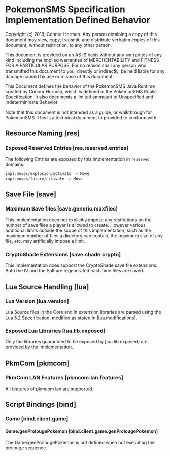# PokemonSMS Specification Implementation Defined Behavior #

Copyright (c) 2018, Connor Horman. 
Any person obtaining a copy of this document may view, copy, transmit, and distribute verbatim copies of this document, without restriction, to any other person. 

This document is provided on an AS IS basis without any warranties of any kind including the implied warranties of MERCHENTABILITY and FITNESS FOR A PARTICULAR PURPOSE. For no reason shall any person who transmitted this document to you, directly or indirectly, be held liable for any damage caused by use or misuse of this document. 

This Document defines the behavior of the PokemonSMS Java Runtime created by Connor Horman, which is defined in the PokemonSMS Public Specification. It also documents a limited ammount of Unspecified and Indetermininate Behavior. 

Note that this document is not intended as a guide, or walkthrough for PokemonSMS. This is a technical document to provided to conform with 

## Resource Naming [res] ##

### Exposed Reserved Entries [res.reserved.entries] ###

The following Entries are exposed by this implementation in `reserved` domains. 

```cpp
impl:moves/explosion/activate -> Move
impl:moves/future/activate -> Move
```

## Save File [save] ##

### Maximum Save files [save.generic.maxfiles] ###

This implementation does not explicitly impose any restrictions on the number of save files a player is allowed to create. 
However various additional limits outside the scope of this implementation, such as the maximum number of files a directory can contain, the maximum size of any file, etc. may artificially impose a limit. 

### CryptoShade Extensions [save.shade.crypto] ###

This implementation does support the CryptoShade save file extensions. Both the IV and the Salt are regenerated each time files are saved. 

## Lua Source Handling [lua] ##

### Lua Version [lua.version] ###

Lua Source files in the Core and in extension libraries are parsed using the Lua 5.2 Specification, modified as stated in [lua.modifications]. 

### Exposed Lua Libraries [lua.lib.exposed] ###

Only the libraries guaranteed to be exposed by [lua.lib.exposed] are provided by the implementation. 

## PkmCom [pkmcom] ##

### PkmCom LAN Features [pkmcom.lan.features] ###

All features of pkmcom lan are supported. 


## Script Bindings [bind] ##

### Game [bind.client.game] ###

#### Game:genProlougePokemon [bind.client.game.genProlougePokemon] ####

The Game:genProlougePokemon is not defined when not executing the prolouge sequence. 

